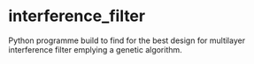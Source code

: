# interference_filter
Python programme build to find for the best design for multilayer interference filter emplying a genetic algorithm.
